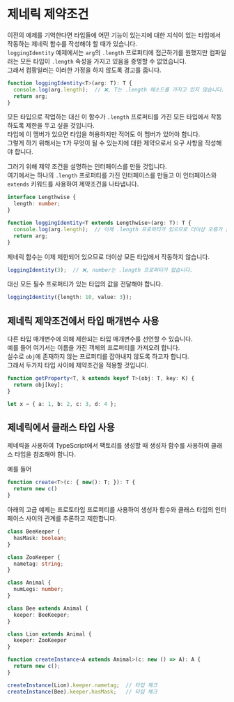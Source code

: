 # 제네릭 제약조건

이전의 예제를 기억한다면 타입들에 어떤 기능이 있는지에 대한 지식이 있는 타입에서 작동하는 제네릭 함수를 작성해야 할 때가 있습니다.<br/>
`loggingIdentity` 예제에서는 `arg`의 `.length` 프로퍼티에 접근하기를 원했지만 컴파일러는 모든 타입이 `.length` 속성을 가지고 있음을 증명할 수 없었습니다.<br/>
그래서 컴팡일러는 이러한 가정을 하지 않도록 경고를 줍니다.

```ts
function loggingIdentity<T>(arg: T): T {
  console.log(arg.length);  // ❌, T는 .length 메소드를 가지고 있지 않습니다.
  return arg;
}
```

모든 타입으로 작업하는 대신 이 함수가 `.length` 프로퍼티를 가진 모든 타입에서 작동하도록 제한을 두고 싶을 것입니다.<br/>
타입에 이 멤버가 있으면 타입을 허용하지만 적어도 이 멤버가 있어야 합니다.<br/>
그렇게 하기 위해서는 `T`가 무엇이 될 수 있는지에 대한 제약으로서 요구 사항을 작성해야 합니다.

그러기 위해 제약 조건을 설명하는 인터페이스를 만들 것입니다.<br/>
여기에서는 하나의 `.length` 프로퍼티를 가진 인터페이스를 만들고 이 인터페이스와 `extends` 키워드를 사용하여 제약조건을 나타냅니다.

```ts
interface Lengthwise {
  length: number;
}

function loggingIdentity<T extends Lengthwise>(arg: T): T {
  console.log(arg.length);  // 이제 .length 프로퍼티가 있으므로 더이상 오류가 없습니다.
  return arg;
}
```

제네릭 함수는 이제 제한되어 있으므로 더이상 모든 타입에서 작동하지 않습니다.

```ts
loggingIdentity(3);  // ❌, number는 .length 프로퍼티가 없습니다.
```

대신 모든 필수 프로퍼티가 있는 타입의 값을 전달해야 합니다.

```ts
loggingIdentity({length: 10, value: 3});
```

## 제네릭 제약조건에서 타입 매개변수 사용

다른 타입 매개변수에 의해 제한되는 타입 매개변수를 선언할 수 있습니다.<br/>
예를 들어 여기서는 이름을 가진 객체의 프로퍼티를 가져오려 합니다.<br/>
실수로 `obj`에 존재하지 않는 프로퍼티를 잡아내지 않도록 하고자 합니다.<br/>
그래서 두가지 타입 사이에 제약조건을 적용할 것입니다.

```ts
function getProperty<T, k extends keyof T>(obj: T, key: K) {
  return obj[key];
}

let x = { a: 1, b: 2, c: 3, d: 4 };
```

## 제네릭에서 클래스 타입 사용

제네릭을 사용하여 TypeScript에서 팩토리를 생성할 때 생성자 함수를 사용하여 클래스 타입을 참조해야 합니다.

예를 들어

```ts
function create<T>(c: { new(): T; }): T {
  return new c()
}
```

아래의 고급 예제는 프로토타입 프로퍼티를 사용하여 생성자 함수와 클래스 타입의 인터페이스 사이의 관계를 추론하고 제한합니다.

```ts
class BeeKeeper {
  hasMask: boolean;
}

class ZooKeeper {
  nametag: string;
}

class Animal {
  numLegs: number;
}

class Bee extends Animal {
  keeper: BeeKeeper;
}

class Lion extends Animal {
  keeper: ZooKeeper
}

function createInstance<A extends Animal>(c: new () => A): A {
  return new c();
}

createInstance(Lion).keeper.nametag;  // 타입 체크
createInstance(Bee).keeper.hasMask;   // 타입 체크
```